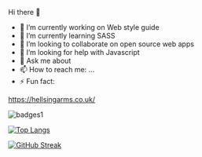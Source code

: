  Hi there 👋

- 🔭 I’m currently working on Web style guide
- 🌱 I’m currently learning SASS
- 👯 I’m looking to collaborate on open source web apps
- 🤔 I’m looking for help with Javascript
- 💬 Ask me about 
- 📫 How to reach me: ...
- ⚡ Fun fact: 

https://hellsingarms.co.uk/

![badges1](https://dev-to-uploads.s3.amazonaws.com/uploads/articles/6n8fc8zw8pawxveffitx.png)

[![Top Langs](https://github-readme-stats.vercel.app/api/top-langs/?username=Hermeshasnowings)](https://github.com/Hermeshasnowings/github-readme-stats)

[![GitHub Streak](http://github-readme-streak-stats.herokuapp.com?user=Hermeshasnowings&theme=dark)](https://git.io/streak-stats)

